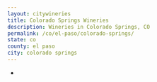 ```yaml
---
layout: citywineries
title: Colorado Springs Wineries
description: Wineries in Colorado Springs, CO
permalink: /co/el-paso/colorado-springs/
state: co
county: el paso
city: colorado springs
---
```

-
